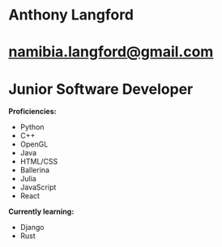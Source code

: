 # Anthony Langford 
# namibia.langford@gmail.com #

# Junior Software Developer
**Proficiencies:**
 - Python
 - C++
 - OpenGL
 - Java
 - HTML/CSS
 - Ballerina 
 - Julia
 - JavaScript
 - React
   
**Currently learning:**
 - Django
 - Rust

